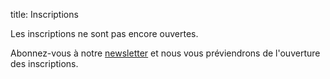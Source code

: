 title: Inscriptions

Les inscriptions ne sont pas encore ouvertes.

Abonnez-vous à notre [newsletter](http://eepurl.com/dACrj) et nous vous
préviendrons de l'ouverture des inscriptions.